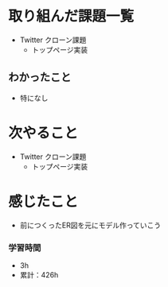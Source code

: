 # 取り組んだ課題一覧

- Twitter クローン課題 
    - トップページ実装

## わかったこと

- 特になし

# 次やること

- Twitter クローン課題 
    - トップページ実装


# 感じたこと

- 前につくったER図を元にモデル作っていこう

### 学習時間

- 3h
- 累計：426h
